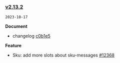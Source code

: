 ### [v2.13.2](https://github.com/vant-ui/vant/compare/v2.13.1...v2.13.2)

`2023-10-17`

**Document**

- changelog [c0b1e5](https://github.com/vant-ui/vant/commit/c0b1e51d7d01b3c5412cd89e5efd95f3398d3da0)

**Feature**

- Sku: add more slots about sku-messages [#12368](https://github.com/vant-ui/vant/issues/12368)
